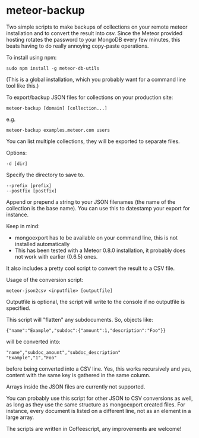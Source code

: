 meteor-backup
=============

Two simple scripts to make backups of collections on your remote meteor installation and to convert the result into csv. Since the Meteor provided hosting rotates the password to your MongoDB every few minutes, this beats having to do really annoying copy-paste operations.

To install using npm:
```
sudo npm install -g meteor-db-utils
```
(This is a global installation, which you probably want for a command line tool like this.)

To export/backup JSON files for collections on your production site:

```
meteor-backup [domain] [collection...]
```
e.g.
```
meteor-backup examples.meteor.com users
```
You can list multiple collections, they will be exported to separate files.

Options:
```
-d [dir]
```
Specify the directory to save to.

```
--prefix [prefix]
--postfix [postfix]
```
Append or prepend a string to your JSON filenames (the name of the collection is the base name). You can use this to datestamp your export for instance.


Keep in mind:
* mongoexport has to be available on your command line, this is not installed automatically
* This has been tested with a Meteor 0.8.0 installation, it probably does not work with earlier (0.6.5) ones.

It also includes a pretty cool script to convert the result to a CSV file.

Usage of the conversion script:
```
meteor-json2csv <inputfile> [outputfile]
```

Outputfile is optional, the script will write to the console if no outputfile is specified.

This script will "flatten" any subdocuments. So, objects like:
```
{"name":"Example","subdoc":{"amount":1,"description":"Foo"}}
```
will be converted into:
```
"name","subdoc_amount","subdoc_description"
"Example","1","Foo"
```
before being converted into a CSV line. Yes, this works recursively and yes, content with the same key is gathered in the same column.

Arrays inside the JSON files  are currently not supported.

You can probably use this script for other JSON to CSV conversions as well, as long as they use the same structure as mongoexport created files. For instance, every document is listed on a different line, not as an element in a large array.

The scripts are written in Coffeescript, any improvements are welcome!

